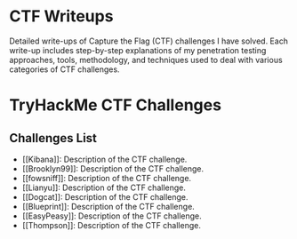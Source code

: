 # CTF Writeups
Detailed write-ups of Capture the Flag (CTF) challenges I have solved. Each write-up includes step-by-step explanations of my penetration testing approaches, tools, methodology, and techniques used to deal with various categories of CTF challenges.

# TryHackMe CTF Challenges

## Challenges List
- [[Kibana]]: Description of the CTF challenge.
- [[Brooklyn99]]: Description of the CTF challenge.
- [[fowsniff]]: Description of the CTF challenge.
- [[Lianyu]]: Description of the CTF challenge.
- [[Dogcat]]: Description of the CTF challenge.
- [[Blueprint]]: Description of the CTF challenge.
- [[EasyPeasy]]: Description of the CTF challenge.
- [[Thompson]]: Description of the CTF challenge.
